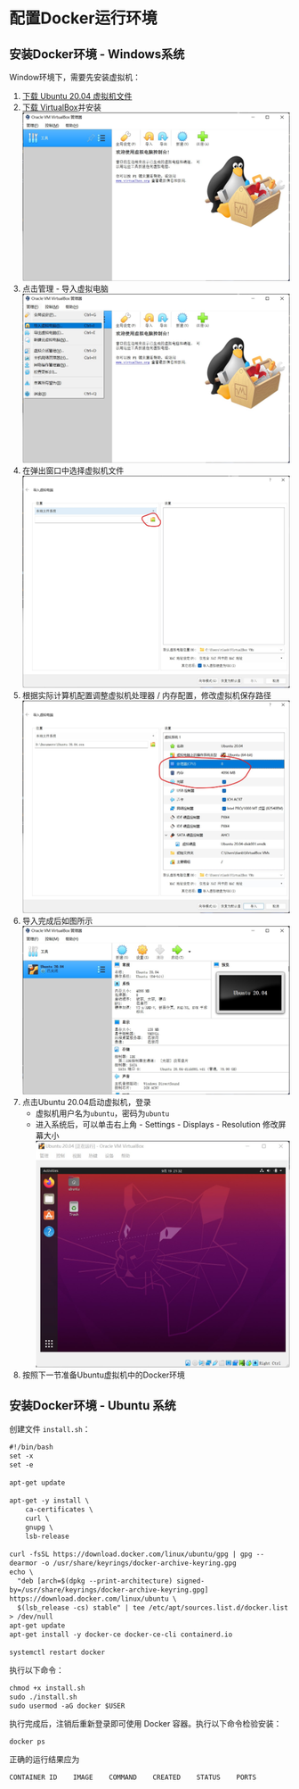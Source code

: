 # 配置Docker运行环境

## 安装Docker环境 - Windows系统

Window环境下，需要先安装虚拟机：

1. [下载 Ubuntu 20.04 虚拟机文件](https://cloud.tsinghua.edu.cn/f/1a0b5af2cc574eae89e2/)
2. [下载 VirtualBox](https://cloud.tsinghua.edu.cn/f/80c66d74aee749b69be4/)并安装
   ![assets/1.jpg](assets/1.jpg)
3. 点击管理 - 导入虚拟电脑
   ![assets/2.jpg](assets/2.jpg)
4. 在弹出窗口中选择虚拟机文件
   ![assets/3.jpg](assets/3.jpg)
5. 根据实际计算机配置调整虚拟机处理器 / 内存配置，修改虚拟机保存路径
   ![assets/4.jpg](assets/4.jpg)
6. 导入完成后如图所示
   ![assets/5.jpg](assets/5.jpg)
7. 点击Ubuntu 20.04启动虚拟机，登录
   * 虚拟机用户名为`ubuntu`，密码为`ubuntu`
   * 进入系统后，可以单击右上角 - Settings - Displays - Resolution 修改屏幕大小
   ![assets/6.jpg](assets/6.jpg)
8. 按照下一节准备Ubuntu虚拟机中的Docker环境

## 安装Docker环境 - Ubuntu 系统

创建文件 `install.sh`：

```shell
#!/bin/bash
set -x 
set -e

apt-get update

apt-get -y install \
    ca-certificates \
    curl \
    gnupg \
    lsb-release

curl -fsSL https://download.docker.com/linux/ubuntu/gpg | gpg --dearmor -o /usr/share/keyrings/docker-archive-keyring.gpg
echo \
  "deb [arch=$(dpkg --print-architecture) signed-by=/usr/share/keyrings/docker-archive-keyring.gpg] https://download.docker.com/linux/ubuntu \
  $(lsb_release -cs) stable" | tee /etc/apt/sources.list.d/docker.list > /dev/null
apt-get update
apt-get install -y docker-ce docker-ce-cli containerd.io

systemctl restart docker
```

执行以下命令：

```shell
chmod +x install.sh
sudo ./install.sh
sudo usermod -aG docker $USER
```

执行完成后，注销后重新登录即可使用 Docker 容器。执行以下命令检验安装：

```shell
docker ps
```

正确的运行结果应为

```
CONTAINER ID    IMAGE    COMMAND    CREATED    STATUS    PORTS
```

